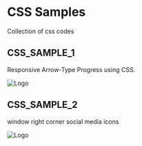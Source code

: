 
# CSS Samples

Collection of css codes




## CSS_SAMPLE_1
Responsive Arrow-Type Progress using CSS.

![Logo](https://github.com/mailtodanish/CSS-Samples/blob/main/CSS_SAMPLE_1/img/CPT2203092336-841x116.gif)

## CSS_SAMPLE_2
window right corner social media icons

![Logo](https://github.com/mailtodanish/CSS-Samples/blob/main/CSS_SAMPLE_2/img/CPT2203101616-245x473.gif)



